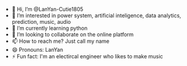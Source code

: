 - 👋 Hi, I’m @LanYan-Cutie1805
- 👀 I’m interested in power system, artificial inteligence, data analytics, prediction, music, audio
- 🌱 I’m currently learning python
- 💞️ I’m looking to collaborate on the online platform
- 📫 How to reach me? Just call my name
- 😄 Pronouns: LanYan
- ⚡ Fun fact: I'm an electircal engineer who likes to make music

<!---
LanYan-Cutie1805/LanYan-Cutie1805 is a ✨ special ✨ repository because its `README.md` (this file) appears on your GitHub profile.
You can click the Preview link to take a look at your changes.
--->

